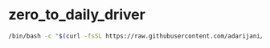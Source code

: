 # zero_to_daily_driver
```sh
/bin/bash -c "$(curl -fsSL https://raw.githubusercontent.com/adarijani/zero_to_daily_driver/main/brew.sh)"
```

